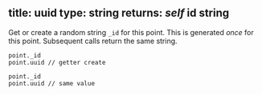 title: uuid
type: string
returns: _self_ id string
---

Get or create a random string `_id` for this point. This is generated _once_ for this point. Subsequent calls return the same string.

```
point._id
point.uuid // getter create

point._id
point.uuid // same value
```